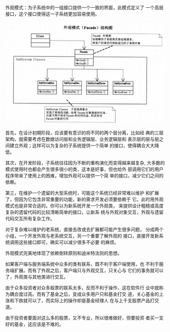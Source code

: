 外观模式：为子系统中的一组接口提供一个一致的界面，此模式定义了
一个高层接口，这个接口使得这一子系统更加容易使用。

![外观模式](https://github.com/leihenqingze/fodder/blob/master/demo-designpattern/bigtalk-designpattern/c12/facade.png?raw=true)

首先，在设计初期阶段，应该要有意识的将不同的两个层分离，比如经
典的三层架构，就需要考虑在数据访问层和业务逻辑层、业务逻辑层和
表示层的层与层之间建立外观；这样可以为复杂的子系统提供一个简单
的接口，使得耦合大大降低。

其次，在开发阶段，子系统往往因为不断的重构演化而变得越来越复杂,
大多数的模式使用时也都会产生很多很小的类，这本是好事，但也给外
部调用它们的用户程序带来了使用上的困难，增加外观可以提供一个简
单的接口，减少它们之间的依赖。

第三，在维护一个遗留的大型系统时，可能这个系统已经非常难以维护
和扩展了，但因为它包含非常重要的功能，新的需求开发必须要依赖于
它。此时用外观模式也是非常合适的。你可以为新系统开发一个外观类，
来提供设计粗糙或高度复杂的遗留代码的比较清晰简单的接口，让新系
统与外观对象交互，外观与遗留代码交互所有复杂工作。

对于复杂难以维护的老系统，直接去改或去扩展都可能产生很多问题，
分成两个小组，一个开发外观与老系统交互，另一个重要了解外观的
接口，直接开发新系统调用这些接口即可，确实可以减少很多不必要
的麻烦。

外观模式完美地体现了依赖倒转原则和迪米特法则的思想。

如果客户端与服务端系统中众多的类有联系，既不利于客户端使用，也
不利于服务端扩展。而有了外观之后，客户端只与外观交互，只关心与
它们的事务就可以了，外观类与其他类进行交互。

由于众多投资者对众多股票的联系太多，反而不利于操作，这在软件行
业中就称为耦合度过高。而有了基金之后，变成众多用户只和基金打交
道，关心基金的上涨和下跌就可以了，而实际上的操作却是基金经理人
在与上千支股票产品打交道。

由于投资者要面对这么多的股票，又不专业，所以很难做好，但要投资
者买一支好的基金，这应该是不难的。